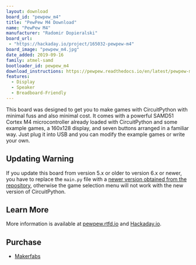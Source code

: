 ```yaml
---
layout: download
board_id: "pewpew_m4"
title: "PewPew M4 Download"
name: "PewPew M4"
manufacturer: "Radomir Dopieralski"
board_url:
 - "https://hackaday.io/project/165032-pewpew-m4"
board_image: "pewpew_m4.jpg"
date_added: 2019-09-16
family: atmel-samd
bootloader_id: pewpew_m4
download_instructions: https://pewpew.readthedocs.io/en/latest/pewpew-m4/assembly.html
features:
  - Display
  - Speaker
  - Breadboard-Friendly
---
```


This board was designed to get you to make games with CircuitPython with
minimal fuss and also minimal cost. It comes with a powerful SAMD51 Cortex M4
microcontroller already loaded with CircuitPython and some example games,
a 160x128 display, and seven buttons arranged in a familiar way. Just plug it
into USB and you can modify the example games or write your own.

## Updating Warning

If you update this board from version 5.x or older to version 6.x or newer, you
have to replace the ``main.py`` file with a [newer version obtained from the
repository](https://github.com/pewpew-game/game-m4-menu), otherwise the game
selection menu will not work with the new version of CircuitPython.

## Learn More
More information is available at [pewpew.rtfd.io](https://pewpew.rtfd.io)
and [Hackaday.io](https://hackaday.io/project/165032-pewpew-m4).

## Purchase

* [Makerfabs](https://makerfabs.com/circuitpython-pewpew-m4.html)

